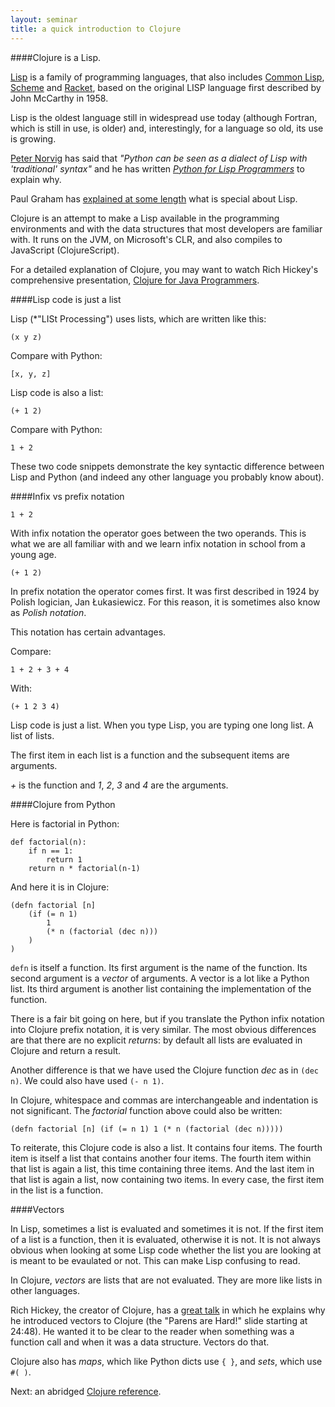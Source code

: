 ```yaml
---
layout: seminar
title: a quick introduction to Clojure
---
```

####Clojure is a Lisp.

[Lisp](http://en.wikipedia.org/wiki/Lisp_(programming_language)) is a family of programming languages, that also includes [Common Lisp](http://en.wikipedia.org/wiki/Common_Lisp), [Scheme](http://en.wikipedia.org/wiki/Scheme_(programming_language)) and [Racket](http://en.wikipedia.org/wiki/Racket_(programming_language)), based on the original LISP language first described by John McCarthy in 1958.

Lisp is the oldest language still in widespread use today (although Fortran, which is still in use, is older) and, interestingly, for a language so old, its use is growing.

[Peter Norvig](https://www.udacity.com/course/cs212) has said that *"Python can be seen as a dialect of Lisp with 'traditional' syntax"* and he has written [*Python for Lisp Programmers*](http://norvig.com/python-lisp.html) to explain why.

Paul Graham has [explained at some length](http://www.paulgraham.com/lisp.html) what is special about Lisp. 

Clojure is an attempt to make a Lisp available in the programming environments and with the data structures that most developers are familiar with. It runs on the JVM, on Microsoft's CLR, and also compiles to JavaScript (ClojureScript).

For a detailed explanation of Clojure, you may want to watch Rich Hickey's comprehensive presentation, [Clojure for Java Programmers](http://youtu.be/P76Vbsk_3J0).

####Lisp code is just a list

Lisp (*"LISt Processing") uses lists, which are written like this:

    (x y z)

Compare with Python:

    [x, y, z]

Lisp code is also a list:

    (+ 1 2)

Compare with Python:

    1 + 2

These two code snippets demonstrate the key syntactic difference between Lisp and Python (and indeed any other language you probably know about).

####Infix vs prefix notation

    1 + 2

With infix notation the operator goes between the two operands. This is what we are all familiar with and we learn infix notation in school from a young age.

    (+ 1 2)

In prefix notation the operator comes first. It was first described in 1924 by Polish logician,  Jan Łukasiewicz. For this reason, it is sometimes also know as *Polish notation*.

This notation has certain advantages.

Compare:

    1 + 2 + 3 + 4

With:

    (+ 1 2 3 4)

Lisp code is just a list. When you type Lisp, you are typing one long list. A list of lists.

The first item in each list is a function and the subsequent items are arguments.

*+* is the function and *1*, *2*, *3* and *4* are the arguments.

####Clojure from Python

Here is factorial in Python:

    def factorial(n):
        if n == 1:
            return 1
        return n * factorial(n-1)

And here it is in Clojure:

    (defn factorial [n]
        (if (= n 1)
            1
            (* n (factorial (dec n)))
        )
    )

`defn` is itself a function. Its first argument is the name of the function. Its second argument is a *vector* of arguments. A vector is a lot like a Python list. Its third argument is another list containing the implementation of the function.

There is a fair bit going on here, but if you translate the Python infix notation into Clojure prefix notation, it is very similar. The most obvious differences are that there are no explicit *return*s: by default all lists are evaluated in Clojure and return a result.

Another difference is that we have used the Clojure function *dec* as in `(dec n)`. We could also have used `(- n 1)`.

In Clojure, whitespace and commas are interchangeable and indentation is not significant. The *factorial* function above could also be written:

    (defn factorial [n] (if (= n 1) 1 (* n (factorial (dec n)))))

To reiterate, this Clojure code is also a list. It contains four items. The fourth item is itself a list that contains another four items. The fourth item within that list is again a list, this time containing three items. And the last item in that list is again a list, now containing two items. In every case, the first item in the list is a function.
    
####Vectors

In Lisp, sometimes a list is evaluated and sometimes it is not. If the first item of a list is a function, then it is evaluated, otherwise it is not. It is not always obvious when looking at some Lisp code whether the list you are looking at is meant to be evaulated or not. This can make Lisp confusing to read. 

In Clojure, *vectors* are lists that are not evaluated. They are more like lists in other languages.

Rich Hickey, the creator of Clojure, has a [great talk](http://www.infoq.com/presentations/Simple-Made-Easy) in which he explains why he introduced vectors to Clojure (the "Parens are Hard!" slide starting at 24:48). He wanted it to be clear to the reader when something was a function call and when it was a data structure. Vectors do that.

Clojure also has *maps*, which like Python dicts use `{ }`, and *sets*, which use `#( )`. 

Next: an abridged [Clojure reference](/2014/05/22/clojure-ref.html).

 
